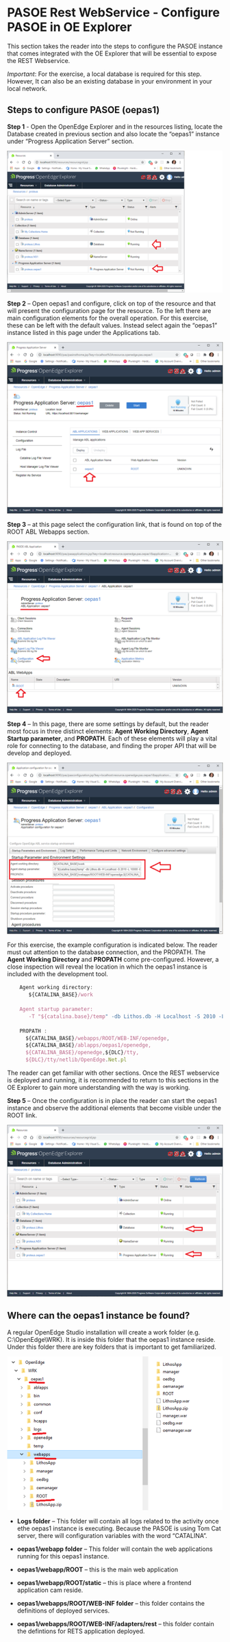 # PASOE Rest WebService - Configure PASOE in OE Explorer

This section takes the reader into the steps to configure the PASOE instance that comes integrated with the OE Explorer that will be essential to expose the REST Webservice. 

*Important*: For the exercise, a local database is required for this step. However, It can also be an existing database in your environment in your local network.
 


## Steps to configure PASOE (oepas1)

**Step 1** - Open the OpenEdge Explorer and in the resources listing, locate the Database created in previous section and also locate the “oepas1” instance under “Progress Application Server” section.


![OEExplorerResources](../docimgs/oe12/OEExpl_Resources.png)

**Step 2** – Open oepas1 and configure, click on top of the resource and that will present the configuration page for the resource. To the left there are main configuration elements for the overall operation. For this exercise, these can be left with the default values. Instead select again the “oepas1” instance listed in this page under the Applications tab.

![OEExpl_oepas1](../docimgs/oe12/OEExpl_oepas1.png)


**Step 3** – at this page select the configuration link, that is found on top of the ROOT  ABL Webapps section.

![oepas1Config](../docimgs/oe12/OEExpl_oepas1_AblApp.png)

**Step 4** – In this page, there are some settings by default, but the reader most focus in three distinct elements: **Agent Working Directory**, **Agent Startup parameter**, and **PROPATH**. Each of these elements will play a vital role for connecting to the database, and finding the proper API that will be develop and deployed. 

![DbCOnfig](../docimgs/oe12/OEExpl_oepas1_AblAppConfig.png)

For this exercise, the example configuration is indicated below. The reader must out attention to the database connection, and the PROPATH. The **Agent Working Directory** and **PROPATH** come pre-configured. However, a close inspection will reveal the location in which the oepas1 instance is included with the development tool.   

```js
    Agent working directory: 
       ${CATALINA_BASE}/work

    Agent startup parameter: 
       -T "${catalina.base}/temp" -db Lithos.db -H Localhost -S 2010 -L 10000 -B 10000 -n 800 -aibufs 40

    PROPATH : 
      ${CATALINA_BASE}/webapps/ROOT/WEB-INF/openedge,
      ${CATALINA_BASE}/ablapps/oepas1/openedge,
      ${CATALINA_BASE}/openedge,${DLC}/tty,
      ${DLC}/tty/netlib/OpenEdge.Net.pl
```
The reader can get familiar with other sections. Once the REST webservice is deployed and running, it is recommended to return to this sections in the OE Explorer to gain more understanding with the way is working. 

**Step 5** – Once the configuration is in place the reader can start the oepas1 instance and observe the additional elements that become visible under the ROOT link.

![DbCOnfig](../docimgs/oe12/OEExpl_ResourcesRunning.png)



## Where can the oepas1 instance be found?

A regular OpenEdge Studio installation will create a work folder (e.g. C:\OpenEdge\WRK). It is inside this folder that the oepas1 instance reside. Under this folder there are key folders that is important to get familiarized. 

![oepas1Running](../docimgs/oe12/oepas1Folder.png)

* **Logs folder** – This folder will contain all logs related to the activity once ethe oepas1 instance is executing. Because the PASOE is using Tom Cat server, there will configuration variables with the word “CATALINA”. 

* **oepas1/webapp folder** – This folder will contain the web applications running for this oepas1 instance.

* **oepas1/webapp/ROOT** – this is the main web application

* **oepas1/webapp/ROOT/static** – this is place where a frontend application cam reside.

* **oepas1/webapps/ROOT/WEB-INF folder** – this folder contains the definitions of deployed services.

* **oepas1/webapps/ROOT/WEB-INF/adapters/rest** – this folder contain the defintions for RETS application deployed.


